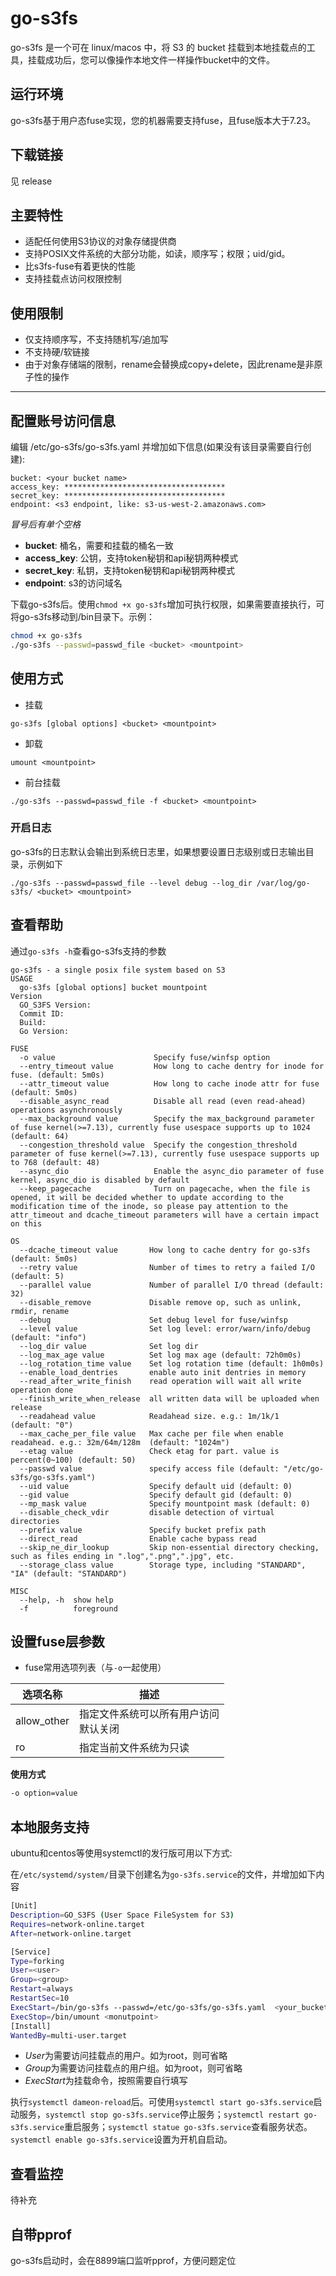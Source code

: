 # go-s3fs

go-s3fs 是一个可在 linux/macos 中，将 S3 的 bucket 挂载到本地挂载点的工具，挂载成功后，您可以像操作本地文件一样操作bucket中的文件。

## 运行环境

go-s3fs基于用户态fuse实现，您的机器需要支持fuse，且fuse版本大于7.23。

## 下载链接

见 release

## 主要特性

* 适配任何使用S3协议的对象存储提供商
* 支持POSIX文件系统的大部分功能，如读，顺序写；权限；uid/gid。
* 比s3fs-fuse有着更快的性能
* 支持挂载点访问权限控制

## 使用限制

* 仅支持顺序写，不支持随机写/追加写
* 不支持硬/软链接
* 由于对象存储端的限制，rename会替换成copy+delete，因此rename是非原子性的操作

-----

## 配置账号访问信息

编辑 /etc/go-s3fs/go-s3fs.yaml 并增加如下信息(如果没有该目录需要自行创建):

```
bucket: <your bucket name>
access_key: ************************************
secret_key: ************************************
endpoint: <s3 endpoint, like: s3-us-west-2.amazonaws.com>
```

*冒号后有单个空格*

* **bucket**: 桶名，需要和挂载的桶名一致
* **access_key**: 公钥，支持token秘钥和api秘钥两种模式
* **secret_key**: 私钥，支持token秘钥和api秘钥两种模式
* **endpoint**: s3的访问域名

下载go-s3fs后。使用`chmod +x go-s3fs`增加可执行权限，如果需要直接执行，可将go-s3fs移动到/bin目录下。示例：

```bash
chmod +x go-s3fs
./go-s3fs --passwd=passwd_file <bucket> <mountpoint>
```

## 使用方式

* 挂载

```
go-s3fs [global options] <bucket> <mountpoint>
```

* 卸载

```
umount <mountpoint>
```

* 前台挂载

```
./go-s3fs --passwd=passwd_file -f <bucket> <mountpoint>
```

### 开启日志

go-s3fs的日志默认会输出到系统日志里，如果想要设置日志级别或日志输出目录，示例如下

```
./go-s3fs --passwd=passwd_file --level debug --log_dir /var/log/go-s3fs/ <bucket> <mountpoint>

```

## 查看帮助

通过`go-s3fs -h`查看go-s3fs支持的参数

```
go-s3fs - a single posix file system based on S3
USAGE
  go-s3fs [global options] bucket mountpoint
Version
  GO_S3FS Version:
  Commit ID:
  Build:
  Go Version:

FUSE
  -o value                      Specify fuse/winfsp option
  --entry_timeout value         How long to cache dentry for inode for fuse. (default: 5m0s)
  --attr_timeout value          How long to cache inode attr for fuse (default: 5m0s)
  --disable_async_read          Disable all read (even read-ahead) operations asynchronously
  --max_background value        Specify the max_background parameter of fuse kernel(>=7.13), currently fuse usespace supports up to 1024 (default: 64)
  --congestion_threshold value  Specify the congestion_threshold parameter of fuse kernel(>=7.13), currently fuse usespace supports up to 768 (default: 48)
  --async_dio                   Enable the async_dio parameter of fuse kernel, async_dio is disabled by default
  --keep_pagecache              Turn on pagecache, when the file is opened, it will be decided whether to update according to the modification time of the inode, so please pay attention to the attr_timeout and dcache_timeout parameters will have a certain impact on this

OS
  --dcache_timeout value       How long to cache dentry for go-s3fs (default: 5m0s)
  --retry value                Number of times to retry a failed I/O (default: 5)
  --parallel value             Number of parallel I/O thread (default: 32)
  --disable_remove             Disable remove op, such as unlink, rmdir, rename
  --debug                      Set debug level for fuse/winfsp
  --level value                Set log level: error/warn/info/debug (default: "info")
  --log_dir value              Set log dir
  --log_max_age value          Set log max age (default: 72h0m0s)
  --log_rotation_time value    Set log rotation time (default: 1h0m0s)
  --enable_load_dentries       enable auto init dentries in memory
  --read_after_write_finish    read operation will wait all write operation done
  --finish_write_when_release  all written data will be uploaded when release
  --readahead value            Readahead size. e.g.: 1m/1k/1  (default: "0")
  --max_cache_per_file value   Max cache per file when enable readahead. e.g.: 32m/64m/128m  (default: "1024m")
  --etag value                 Check etag for part. value is percent(0~100) (default: 50)
  --passwd value               specify access file (default: "/etc/go-s3fs/go-s3fs.yaml")
  --uid value                  Specify default uid (default: 0)
  --gid value                  Specify default gid (default: 0)
  --mp_mask value              Specify mountpoint mask (default: 0)
  --disable_check_vdir         disable detection of virtual directories
  --prefix value               Specify bucket prefix path
  --direct_read                Enable cache bypass read
  --skip_ne_dir_lookup         Skip non-essential directory checking, such as files ending in ".log",".png",".jpg", etc.
  --storage_class value        Storage type, including "STANDARD", "IA" (default: "STANDARD")

MISC
  --help, -h  show help
  -f          foreground
```

## 设置fuse层参数

* fuse常用选项列表（与`-o`一起使用）

| 选项名称    | 描述                                     |
| ----------- | ---------------------------------------- |
| allow_other | 指定文件系统可以所有用户访问<br>默认关闭 |
| ro          | 指定当前文件系统为只读                   |

**使用方式**

```bash
-o option=value
```

## 本地服务支持

ubuntu和centos等使用systemctl的发行版可用以下方式:

在`/etc/systemd/system/`目录下创建名为`go-s3fs.service`的文件，并增加如下内容

```bash
[Unit]
Description=GO_S3FS (User Space FileSystem for S3)
Requires=network-online.target
After=network-online.target

[Service]
Type=forking
User=<user>
Group=<group>
Restart=always
RestartSec=10
ExecStart=/bin/go-s3fs --passwd=/etc/go-s3fs/go-s3fs.yaml  <your_bucket> <mountpoint> 
ExecStop=/bin/umount <monutpoint>
[Install]
WantedBy=multi-user.target
```

* *User*为需要访问挂载点的用户。如为root，则可省略
* *Group*为需要访问挂载点的用户组。如为root，则可省略
* *ExecStart*为挂载命令，按照需要自行填写

执行`systemctl dameon-reload`后。可使用`systemctl start go-s3fs.service`启动服务，`systemctl stop go-s3fs.service`停止服务；`systemctl restart go-s3fs.service`重启服务；`systemctl statue go-s3fs.service`查看服务状态。`systemctl enable go-s3fs.service`设置为开机自启动。

## 查看监控

待补充

## 自带pprof

go-s3fs启动时，会在8899端口监听pprof，方便问题定位
